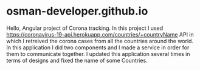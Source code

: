 # osman-developer.github.io
Hello, Angular project of Corona tracking. In this project I used https://coronavirus-19-api.herokuapp.com/countries/+countryName API in which I retreived the corona cases from all the countries around the world. 
In this application I did two components and I made a service in order for them to communicate together. I updated this application several times in terms of designs and fixed the name of some Countries.
